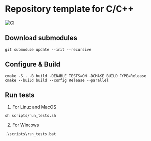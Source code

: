# Repository template for C/C++
[![CI](https://github.com/Kuznetsov-Artyom/TestCI/actions/workflows/main.yml/badge.svg)](https://github.com/Kuznetsov-Artyom/TestCI/actions/workflows/main.yml)

## Download submodules
```
git submodule update --init --recursive
```

## Configure & Build
```
cmake -S . -B build -DENABLE_TESTS=ON -DCMAKE_BUILD_TYPE=Release
cmake --build build --config Release --parallel
```

## Run tests
1) For Linux and MacOS
```
sh scripts/run_tests.sh
```
2) For Windows
```
.\scripts\run_tests.bat
```